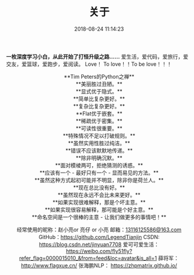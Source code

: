 ﻿---
title: 关于
date: 2018-08-24 11:14:23
---
**一枚深度学习小白，从此开始了打怪升级之路......**
爱生活，爱代码，爱旅行，爱交友，爱篮球，爱跑步，爱阅读。
Love！ To love！！To be love！！！

<center>**Tim Peters的Python之禅**
<center>**美丽胜过丑陋。**
<center>**显式优于隐式。**
<center>**简单比复杂更好。**
<center>**复杂比复杂更好。**
<center>**Flat优于嵌套。**
<center>**稀疏优于密集。**
<center>**可读性很重要。**
<center>**特殊情况不足以打破规则。**
<center>**虽然实用性胜过纯洁。**
<center>**错误不应该默默地传递。**
<center>**除非明确沉默。**
<center>**面对模棱两可，拒绝猜测的诱惑。**
<center>**应该有一个 - 最好只有一个 - 显而易见的方法。**
<center>**虽然这种方式起初可能并不明显，除非你是荷兰人。**
<center>**现在总比没有好。**
<center>**虽然现在永远不会比未来更好。**
<center>**如果实现很难解释，那是个坏主意。**
<center>**如果实现很容易解释，那可能是个好主意。**
<center>**命名空间是一个很棒的主意 - 让我们做更多的事情吧！**</center>

经常使用的昵称：赵小亮or 亮仔 or 小亮
邮箱：13116125586@163.com
GitHub：https://github.com/LegendTianjin
CSDN: https://blog.csdn.net/jinyuan7708
爱可可爱生活： https://weibo.com/fly51fly?refer_flag=0000015010_&from=feed&loc=avatar&is_all=1
薛将军： http://www.flagxue.cn/
张海鹏NLP： https://zhpmatrix.github.io/
